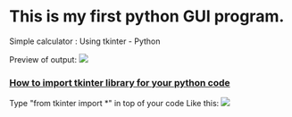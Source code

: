 # This is my first python GUI program.

Simple calculator : Using tkinter - Python

Preview of output:
<img src="https://raw.githubusercontent.com/DasunThathsara/Calculator-for-basic-calculations-Using-Python-Tkinter-/main/Capture.JPG" />

<u><h3>How to import tkinter library for your python code</h3></u>

Type "from tkinter import *" in top of your code
Like this:
<img src="https://raw.githubusercontent.com/DasunThathsara/Calculator-for-basic-calculations-Using-Python-Tkinter-/main/20220402_225044.jpg" />
